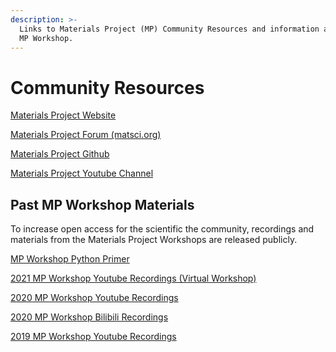 ```yaml
---
description: >-
  Links to Materials Project (MP) Community Resources and information about the
  MP Workshop.
---
```


# Community Resources

[Materials Project Website](https://materialsproject.org/)

[Materials Project Forum (matsci.org)](https://matsci.org/c/materials-project/8/l/latest)

[Materials Project Github](https://github.com/materialsproject)

[Materials Project Youtube Channel](https://www.youtube.com/c/MaterialsProject/playlists)

## Past MP Workshop Materials

To increase open access for the scientific the community, recordings and materials from the Materials Project Workshops are released publicly.&#x20;

[MP Workshop Python Primer](https://www.youtube.com/watch?v=nO0vvZpyDEA\&list=PLTjFYVNE7LTiJBX4IYu_XY3C5kRUZLnn6)

[2021 MP Workshop Youtube Recordings (Virtual Workshop)](https://www.youtube.com/watch?v=kMClBnOejXk\&list=PLTjFYVNE7LTi6kGvPAF7DDQYj0KDL-vQL)

[2020 MP Workshop Youtube Recordings](https://www.youtube.com/watch?v=vga6eV3IAac\&list=PLTjFYVNE7LTiuOK8Re7ltY0a3OHFcQhAE)

[2020 MP Workshop Bilibili Recordings](https://www.bilibili.com/video/BV1Uz4y1f7L5/)

[2019 MP Workshop Youtube Recordings](https://www.youtube.com/watch?v=a6Zsbu1xpGo\&list=PLTjFYVNE7LThQriSxXUIr_Wkg9tUcoax5)&#x20;


